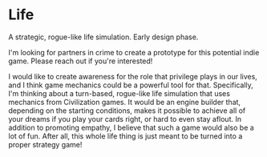 # Life
A strategic, rogue-like life simulation. Early design phase.

I'm looking for partners in crime to create a prototype for this potential indie game. Please reach out if you're interested!

I would like to create awareness for the role that privilege plays in our lives, and I think game mechanics could be a powerful tool for that. Specifically, I'm thinking about a turn-based, rogue-like life simulation that uses mechanics from Civilization games. It would be an engine builder that, depending on the starting conditions, makes it possible to achieve all of your dreams if you play your cards right, or hard to even stay aflout. In addition to promoting empathy, I believe that such a game would also be a lot of fun. After all, this whole life thing is just meant to be turned into a proper strategy game!

